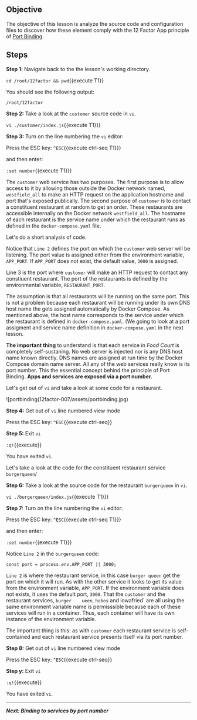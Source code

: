 ## Objective
The objective of this lesson is analyze the source code and configuration files to discover how these element comply with the 12 Factor App principle of [Port Binding](https://12factor.net/port-binding).

## Steps

**Step 1:** Navigate back to the the lesson's working directory.

`cd /root/12factor && pwd`{{execute T1}}

You should see the following output:

`/root/12factor`

**Step 2:** Take a look at the `customer` source code in `vi`.

`vi ./customer/index.js`{{execute T1}}}

**Step 3:** Turn on the line numbering the `vi` editor:

Press the ESC key: `^ESC`{{execute ctrl-seq T1}}}

and then enter:

`:set number`{{execute T1}}}

The `customer` web service has two purposes. The first purpose is to allow access to it by allowing those outside the Docker network named, `westfield_all` to make an HTTP request on the application hostname and port that's exposed publically. The second purpose of `customer` is to contact a constituent restaurant at random to get an order. These restaurants are accessible internally on the Docker network `westfield_all`. The hostname of each restaurant is the service name under which the restaurant runs as defined in the `docker-compose.yaml` file.

Let's do a short analysis of code.

Notice that `Line 2` defines the port on which the `customer` web server will be listening. The port value is assigned either from the environment variable, `APP_PORT`. If `APP_PORT` does not exist, the default value, `3000` is assigned.

Line 3 is the port where `customer` will make an HTTP request to contact any constiuent restaurant. The port of the restaurants is defined by the environmental variable, `RESTAURANT_PORT`.

The assumption is that all restaurants will be running on the same port. This is not a problem because each restaurant will be running under its own DNS host name the gets assigned automatically by Docker Compose. As mentioned above, the host name corresponds to the service under which the restaurant is defined in `docker-compose.yaml`. (We going to look at a port assigment and service name definition in `docker-compose.yaml` in the next lesson.

**The important thing** to understand is that each service in *Food Court* is completely self-sustaning. No web server is injected nor is any DNS host name known directly. DNS names are assigned at run time by the Docker Compose domain name server. All any of the web services really know is its port number. This the essential concept behind the principle of Port Binding. **Apps and services are exposed via a port number.**

Let's get out of `vi` and take a look at some code for a restaurant.

![portbinding(12factor-007/assets/portbinding.jpg)

**Step 4:** Get out of `vi` line numbered view mode

Press the ESC key: `^ESC`{{execute ctrl-seq}}

**Step 5:** Exit `vi`

`:q!`{{execute}}

You have exited `vi`.

Let's take a look at the code for the constituent restaurant service `burgerqueen`/

**Step 6:** Take a look at the source code for the restaurant `burgerqueen` in `vi`.

`vi ./burgerqueen/index.js`{{execute T1}}}

**Step 7:** Turn on the line numbering the `vi` editor:

Press the ESC key: `^ESC`{{execute ctrl-seq T1}}}

and then enter:

`:set number`{{execute T1}}}

Notice `Line 2` in the `burgerqueen` code:

```
const port = process.env.APP_PORT || 3000;

```
 `Line 2` is where the restaurant service, in this case `burger	queen` get the port on which it will run. As with the other service it looks to get its value from the environment variable, `APP_PORT`. If the environment variable does not exists, it uses the default port, `3000`. That the `customer` and the restaurant services, `burger	ueen`, `hobos` and iowafried` are all using the same environment variable name is permisssible because each of these services will run in a container. Thus, each container will have its own instance of the environment variable.
 
The important thing is this: as with `customer` each restaurant service is self-contained and each restaurant service presents itself via its port number.

**Step 8:** Get out of `vi` line numbered view mode

Press the ESC key: `^ESC`{{execute ctrl-seq}}

**Step y:** Exit `vi`

`:q!`{{execute}}

You have exited `vi`.

---

***Next: Binding to services by port number***
